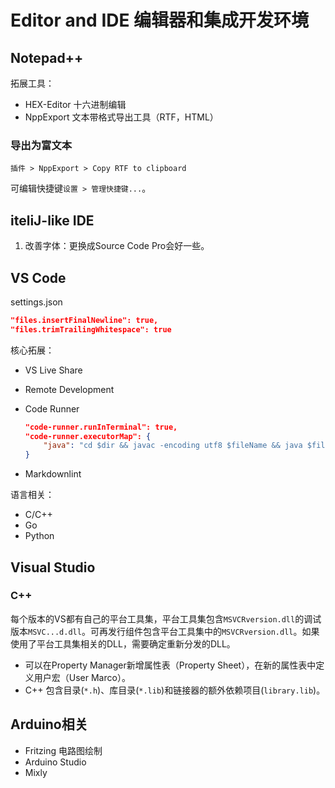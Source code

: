 # Editor and IDE 编辑器和集成开发环境

## Notepad++

拓展工具：

- HEX-Editor 十六进制编辑
- NppExport 文本带格式导出工具（RTF，HTML）

### 导出为富文本

`插件 > NppExport > Copy RTF to clipboard`

可编辑快捷键`设置 > 管理快捷键...`。

## iteliJ-like IDE

1. 改善字体：更换成Source Code Pro会好一些。

## VS Code

settings.json

```json
"files.insertFinalNewline": true,
"files.trimTrailingWhitespace": true
```

核心拓展：

- VS Live Share
- Remote Development
- Code Runner

    ```json
    "code-runner.runInTerminal": true,
    "code-runner.executorMap": {
        "java": "cd $dir && javac -encoding utf8 $fileName && java $fileNameWithoutExt",
    }
    ```

- Markdownlint

语言相关：

- C/C++
- Go
- Python

## Visual Studio

### C++

每个版本的VS都有自己的平台工具集，平台工具集包含`MSVCRversion.dll`的调试版本`MSVC...d.dll`。可再发行组件包含平台工具集中的`MSVCRversion.dll`。如果使用了平台工具集相关的DLL，需要确定重新分发的DLL。

- 可以在Property Manager新增属性表（Property Sheet），在新的属性表中定义用户宏（User Marco）。
- C++ 包含目录(`*.h`)、库目录(`*.lib`)和链接器的额外依赖项目(`library.lib`)。

## Arduino相关

- Fritzing 电路图绘制
- Arduino Studio
- Mixly
